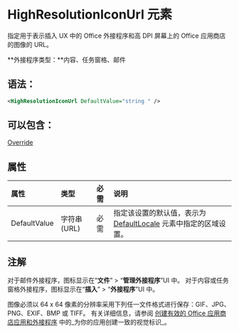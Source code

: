 
# HighResolutionIconUrl 元素
指定用于表示插入 UX 中的 Office 外接程序和高 DPI 屏幕上的 Office 应用商店的图像的 URL。

 **外接程序类型：**内容、任务窗格、邮件


## 语法：


```XML
<HighResolutionIconUrl DefaultValue="string " />
```


## 可以包含：

[Override](../../reference/manifest/override.md)


## 属性



|**属性**|**类型**|**必需**|**说明**|
|:-----|:-----|:-----|:-----|
|DefaultValue|字符串 (URL)|必需|指定该设置的默认值，表示为 [DefaultLocale](../../reference/manifest/defaultlocale.md) 元素中指定的区域设置。|

## 注解

对于邮件外接程序，图标显示在“**文件**” > “**管理外接程序**”UI 中。 对于内容或任务窗格外接程序，图标显示在“**插入**” > “**外接程序**”UI 中。

图像必须以 64 x 64 像素的分辨率采用下列任一文件格式进行保存：GIF、JPG、PNG、EXIF、BMP 或 TIFF。 有关详细信息，请参阅 [创建有效的 Office 应用商店应用和外接程序](http://msdn.microsoft.com/library/c66a6e6b-2e96-458f-8f8c-2a499fe942c9%28Office.15%29.aspx) 中的_为你的应用创建一致的视觉标识_。

